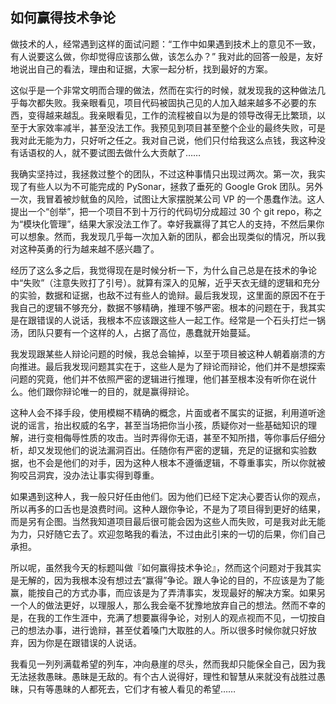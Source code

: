 ## 如何赢得技术争论

做技术的人，经常遇到这样的面试问题：“工作中如果遇到技术上的意见不一致，有人说要这么做，你却觉得应该那么做，该怎么办？” 我对此的回答一般是，友好地说出自己的看法，理由和证据，大家一起分析，找到最好的方案。

这似乎是一个非常文明而合理的做法，然而在实行的时候，就发现我的这种做法几乎每次都失败。我亲眼看见，项目代码被固执己见的人加入越来越多不必要的东西，变得越来越乱。我亲眼看见，工作的流程被自以为是的领导改得无比繁琐，以至于大家效率减半，甚至没法工作。我预见到项目甚至整个企业的最终失败，可是我对此无能为力，只好听之任之。我对自己说，他们只付给我这么点钱，我这种没有话语权的人，就不要试图去做什么大贡献了……

我确实坚持过，我拯救过整个的团队，不过这种事情只出现过两次。第一次，我实现了有些人以为不可能完成的 PySonar，拯救了垂死的 Google Grok 团队。另外一次，我冒着被炒鱿鱼的风险，试图让大家摆脱某公司 VP 的一个愚蠢作法。这人提出一个“创举”，把一个项目不到十万行的代码切分成超过 30 个 git repo，称之为“模块化管理”，结果大家没法工作了。幸好我赢得了其它人的支持，不然后果你可以想象。然而，我发现几乎每一次加入新的团队，都会出现类似的情况，所以我对这种英勇的行为越来越不感兴趣了。

经历了这么多之后，我觉得现在是时候分析一下，为什么自己总是在技术的争论中“失败”（注意失败打了引号）。就算有深入的见解，近乎天衣无缝的逻辑和充分的实验，数据和证据，也敌不过有些人的诡辩。最后我发现，这里面的原因不在于我自己的逻辑不够充分，数据不够精确，推理不够严密。根本的问题在于，我其实是在跟错误的人说话，我根本不应该跟这些人一起工作。经常是一个石头打烂一锅汤，团队只要有一个这样的人，占据了高位，愚蠢就开始蔓延。

我发现跟某些人辩论问题的时候，我总会输掉，以至于项目被这种人朝着崩溃的方向推进。最后我发现问题其实在于，这些人是为了辩论而辩论，他们并不是想探索问题的究竟，他们并不依照严密的逻辑进行推理，他们甚至根本没有听你在说什么。他们跟你辩论唯一的目的，就是赢得辩论。

这种人会不择手段，使用模糊不精确的概念，片面或者不属实的证据，利用道听途说的谣言，抬出权威的名字，甚至当场把你当小孩，质疑你对一些基础知识的理解，进行变相侮辱性质的攻击。当时弄得你无语，甚至不知所措，等你事后仔细分析，却又发现他们的说法漏洞百出。任随你有严密的逻辑，充足的证据和实验数据，也不会是他们的对手，因为这种人根本不遵循逻辑，不尊重事实，所以你就被狗咬吕洞宾，没办法让事实得到尊重。

如果遇到这种人，我一般只好任由他们。因为他们已经下定决心要否认你的观点，所以再多的口舌也是浪费时间。这种人跟你争论，不是为了项目得到更好的结果，而是另有企图。当然我知道项目最后很可能会因为这些人而失败，可是我对此无能为力，只好随它去了。欢迎忽略我的看法，不过由此引来的一切的后果，你们自己承担。

所以呢，虽然我今天的标题叫做『如何赢得技术争论』，然而这个问题对于我其实是无解的，因为我根本没有想过去“赢得”争论。跟人争论的目的，不应该是为了能赢，能按自己的方式办事，而应该是为了弄清事实，发现最好的解决方案。如果另一个人的做法更好，以理服人，那么我会毫不犹豫地放弃自己的想法。然而不幸的是，在我的工作生涯中，充满了想要赢得争论，对别人的观点视而不见，一切按自己的想法办事，进行诡辩，甚至仗着嗓门大取胜的人。所以很多时候你就只好放弃，因为你是在跟错误的人说话。

我看见一列列满载希望的列车，冲向悬崖的尽头，然而我却只能保全自己，因为我无法拯救愚昧。愚昧是无敌的。有个古人说得好，理性和智慧从来就没有战胜过愚昧，只有等愚昧的人都死去，它们才有被人看见的希望……
